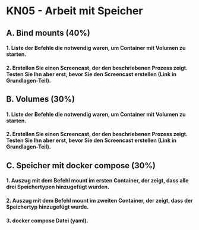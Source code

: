 # KN05 - Arbeit mit Speicher

## A. Bind mounts (40%)

#### 1. Liste der Befehle die notwendig waren, um Container mit Volumen zu starten.

#### 2. Erstellen Sie einen Screencast, der den beschriebenen Prozess zeigt. Testen Sie Ihn aber erst, bevor Sie den Screencast erstellen (Link in Grundlagen-Teil). 


## B. Volumes (30%)

#### 1. Liste der Befehle die notwendig waren, um Container mit Volumen zu starten.

#### 2. Erstellen Sie einen Screencast, der den beschriebenen Prozess zeigt. Testen Sie Ihn aber erst, bevor Sie den Screencast erstellen (Link in Grundlagen-Teil).


## C. Speicher mit docker compose (30%)

#### 1. Auszug mit dem Befehl mount im ersten Container, der zeigt, dass alle drei Speichertypen hinzugefügt wurden.

#### 2. Auszug mit dem Befehl mount im zweiten Container, der zeigt, dass der Speichertyp hinzugefügt wurde.

#### 3. docker compose Datei (yaml).
